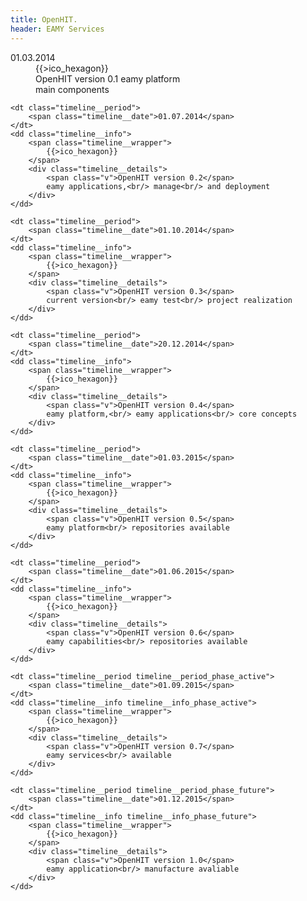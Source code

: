 ```yaml
---
title: OpenHIT.
header: EAMY Services
---
```


<dl class="timeline">
    <dt class="timeline__period">
        <span class="timeline__date">01.03.2014</span>
    </dt>
    <dd class="timeline__info">
        <span class="timeline__wrapper">
            {{>ico_hexagon}}
        </span>
        <div class="timeline__details">
            <span class="v">OpenHIT version 0.1</span>
            eamy platform<br/> main components
        </div>
    </dd>

    <dt class="timeline__period">
        <span class="timeline__date">01.07.2014</span>
    </dt>
    <dd class="timeline__info">
        <span class="timeline__wrapper">
            {{>ico_hexagon}}
        </span>
        <div class="timeline__details">
            <span class="v">OpenHIT version 0.2</span>
            eamy applications,<br/> manage<br/> and deployment
        </div>
    </dd>

    <dt class="timeline__period">
        <span class="timeline__date">01.10.2014</span>
    </dt>
    <dd class="timeline__info">
        <span class="timeline__wrapper">
            {{>ico_hexagon}}
        </span>
        <div class="timeline__details">
            <span class="v">OpenHIT version 0.3</span>
            current version<br/> eamy test<br/> project realization
        </div>
    </dd>

    <dt class="timeline__period">
        <span class="timeline__date">20.12.2014</span>
    </dt>
    <dd class="timeline__info">
        <span class="timeline__wrapper">
            {{>ico_hexagon}}
        </span>
        <div class="timeline__details">
            <span class="v">OpenHIT version 0.4</span>
            eamy platform,<br/> eamy applications<br/> core concepts
        </div>
    </dd>

    <dt class="timeline__period">
        <span class="timeline__date">01.03.2015</span>
    </dt>
    <dd class="timeline__info">
        <span class="timeline__wrapper">
            {{>ico_hexagon}}
        </span>
        <div class="timeline__details">
            <span class="v">OpenHIT version 0.5</span>
            eamy platform<br/> repositories available
        </div>
    </dd>

    <dt class="timeline__period">
        <span class="timeline__date">01.06.2015</span>
    </dt>
    <dd class="timeline__info">
        <span class="timeline__wrapper">
            {{>ico_hexagon}}
        </span>
        <div class="timeline__details">
            <span class="v">OpenHIT version 0.6</span>
            eamy capabilities<br/> repositories available
        </div>
    </dd>

    <dt class="timeline__period timeline__period_phase_active">
        <span class="timeline__date">01.09.2015</span>
    </dt>
    <dd class="timeline__info timeline__info_phase_active">
        <span class="timeline__wrapper">
            {{>ico_hexagon}}
        </span>
        <div class="timeline__details">
            <span class="v">OpenHIT version 0.7</span>
            eamy services<br/> available
        </div>
    </dd>

    <dt class="timeline__period timeline__period_phase_future">
        <span class="timeline__date">01.12.2015</span>
    </dt>
    <dd class="timeline__info timeline__info_phase_future">
        <span class="timeline__wrapper">
            {{>ico_hexagon}}
        </span>
        <div class="timeline__details">
            <span class="v">OpenHIT version 1.0</span>
            eamy application<br/> manufacture avaliable
        </div>
    </dd>
</dl>
